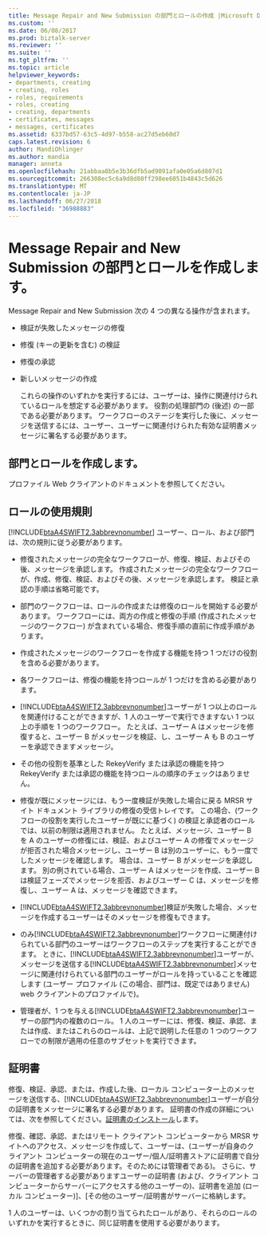 ```yaml
---
title: Message Repair and New Submission の部門とロールの作成 |Microsoft Docs
ms.custom: ''
ms.date: 06/08/2017
ms.prod: biztalk-server
ms.reviewer: ''
ms.suite: ''
ms.tgt_pltfrm: ''
ms.topic: article
helpviewer_keywords:
- departments, creating
- creating, roles
- roles, requirements
- roles, creating
- creating, departments
- certificates, messages
- messages, certificates
ms.assetid: 6337bd57-63c5-4d97-b558-ac27d5eb60d7
caps.latest.revision: 6
author: MandiOhlinger
ms.author: mandia
manager: anneta
ms.openlocfilehash: 21abbaa8b5e3b36dfb5ad9091afa0e05a6d807d1
ms.sourcegitcommit: 266308ec5c6a9d8d80ff298ee6051b4843c5d626
ms.translationtype: MT
ms.contentlocale: ja-JP
ms.lasthandoff: 06/27/2018
ms.locfileid: "36988883"
---
```

# <a name="creating-departments-and-roles-for-message-repair-and-new-submission"></a>Message Repair and New Submission の部門とロールを作成します。
Message Repair and New Submission 次の 4 つの異なる操作が含まれます。  
  
- 検証が失敗したメッセージの修復  
  
- 修復 (キーの更新を含む) の検証  
  
- 修復の承認  
  
- 新しいメッセージの作成  
  
  これらの操作のいずれかを実行するには、ユーザーは、操作に関連付けられているロールを想定する必要があります。 役割の処理部門の (後述) の一部である必要があります。 ワークフローのステージを実行した後に、メッセージを送信するには、ユーザー、ユーザーに関連付けられた有効な証明書メッセージに署名する必要があります。  
  
## <a name="creating-departments-and-roles"></a>部門とロールを作成します。  
 プロファイル Web クライアントのドキュメントを参照してください。  
  
## <a name="rules-of-role-use"></a>ロールの使用規則  
 [!INCLUDE[btaA4SWIFT2.3abbrevnonumber](../../includes/btaa4swift2-3abbrevnonumber-md.md)] ユーザー、ロール、および部門は、次の規則に従う必要があります。  
  
- 修復されたメッセージの完全なワークフローが、修復、検証、およびその後、メッセージを承認します。 作成されたメッセージの完全なワークフローが、作成、修復、検証、およびその後、メッセージを承認します。 検証と承認の手順は省略可能です。  
  
- 部門のワークフローは、ロールの作成または修復のロールを開始する必要があります。 ワークフローには、両方の作成と修復の手順 (作成されたメッセージのワークフロー) が含まれている場合、修復手順の直前に作成手順があります。  
  
- 作成されたメッセージのワークフローを作成する機能を持つ 1 つだけの役割を含める必要があります。  
  
- 各ワークフローは、修復の機能を持つロールが 1 つだけを含める必要があります。  
  
- [!INCLUDE[btaA4SWIFT2.3abbrevnonumber](../../includes/btaa4swift2-3abbrevnonumber-md.md)]ユーザーが 1 つ以上のロールを関連付けることができますが、1 人のユーザーで実行できますない 1 つ以上の手順を 1 つのワークフロー。 たとえば、ユーザー A はメッセージを修復すると、ユーザー B がメッセージを検証、し、ユーザー A も B のユーザーを承認できますメッセージ。  
  
- その他の役割を基準とした RekeyVerify または承認の機能を持つ RekeyVerify または承認の機能を持つロールの順序のチェックはありません。  
  
- 修復が既にメッセージには、もう一度検証が失敗した場合に戻る MRSR サイト ドキュメント ライブラリの修復の受信トレイです。 この場合、(ワークフローの役割を実行したユーザーが既にに基づく) の検証と承認者のロールでは、以前の制限は適用されません。 たとえば、メッセージ、ユーザー B を A のユーザーの修復には、検証、およびユーザー A の修復でメッセージが拒否された場合メッセージし、ユーザー B は別のユーザーに、もう一度でしたメッセージを確認します。 場合は、ユーザー B がメッセージを承認します。 別の例されている場合、ユーザー A はメッセージを作成、ユーザー B は検証フェーズでメッセージを拒否、およびユーザー C は、メッセージを修復し、ユーザー A は、メッセージを確認できます。  
  
- [!INCLUDE[btaA4SWIFT2.3abbrevnonumber](../../includes/btaa4swift2-3abbrevnonumber-md.md)]検証が失敗した場合、メッセージを作成するユーザーはそのメッセージを修復もできます。  
  
- のみ[!INCLUDE[btaA4SWIFT2.3abbrevnonumber](../../includes/btaa4swift2-3abbrevnonumber-md.md)]ワークフローに関連付けられている部門のユーザーはワークフローのステップを実行することができます。 ときに、[!INCLUDE[btaA4SWIFT2.3abbrevnonumber](../../includes/btaa4swift2-3abbrevnonumber-md.md)]ユーザーが、メッセージを送信する[!INCLUDE[btaA4SWIFT2.3abbrevnonumber](../../includes/btaa4swift2-3abbrevnonumber-md.md)]メッセージに関連付けられている部門のユーザーがロールを持っていることを確認します (ユーザー プロファイル (この場合、部門は、既定ではありません) web クライアントのプロファイルで)。  
  
- 管理者が、1 つを与える[!INCLUDE[btaA4SWIFT2.3abbrevnonumber](../../includes/btaa4swift2-3abbrevnonumber-md.md)]ユーザーの部門内の複数のロール。 1 人のユーザーには、修復、検証、承認、または作成、またはこれらのロールは、上記で説明した任意の 1 つのワークフローでの制限が適用の任意のサブセットを実行できます。  
  
## <a name="certificates"></a>証明書  
 修復、検証、承認、または、作成した後、ローカル コンピューター上のメッセージを送信する、[!INCLUDE[btaA4SWIFT2.3abbrevnonumber](../../includes/btaa4swift2-3abbrevnonumber-md.md)]ユーザーが自分の証明書をメッセージに署名する必要があります。 証明書の作成の詳細については、次を参照してください。[証明書のインストール](../../adapters-and-accelerators/accelerator-swift/installing-certificates.md)します。  
  
 修復、確認、承認、またはリモート クライアント コンピューターから MRSR サイトへのアクセス、メッセージを作成して、ユーザーは、(ユーザーが自身のクライアント コンピューターの現在のユーザー/個人/証明書ストアに証明書で自分の証明書を追加する必要があります。そのためには管理者である)。 さらに、サーバーの管理者する必要がありますユーザーの証明書 (および、クライアント コンピューターからサーバーにアクセスする他のユーザーの)、証明書を追加 (ローカル コンピューター)]、[その他のユーザー/証明書がサーバーに格納します。  
  
 1 人のユーザーは、いくつかの割り当てられたロールがあり、それらのロールのいずれかを実行するときに、同じ証明書を使用する必要があります。